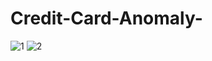 # Credit-Card-Anomaly-
![1](https://github.com/iralphchristian/Credit-Card-Anomaly-/assets/101576791/1ab48fd3-ce70-482d-af93-a1dd2bd8b35b)
![2](https://github.com/iralphchristian/Credit-Card-Anomaly-/assets/101576791/dae9c6da-dd77-4b13-866a-5891272dbf77)
